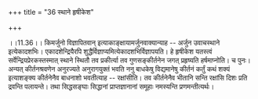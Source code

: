 +++
title = "36 स्थाने हृषीकेश"

+++
  
  
।।11.36।। किमर्जुनो विज्ञापितवान् इत्याकाङ्क्षायामर्जुनवाक्यान्याह --
अर्जुन उवाचस्थाने इत्येकादशभिः। एकादशेन्द्रियैरपि
शुद्धैर्विज्ञाप्यमित्येकादशभिर्विज्ञापयति। हे हृषीकेश यतस्त्वं
सर्वेन्द्रियप्रेरकस्तस्मात् स्थाने स्थितौ तव प्रकीर्त्या तव
गुणसङ्कीर्तनेन जगत् प्रहृष्यति हर्षमाप्नोति। च पुनः। अन्यत् कीर्तनश्रवणेन
अनुरज्यते अनुरागयुक्तं भवति ननु बाधकेषु विद्यमानेषु कीर्तनं कर्तुं कथं
शक्यं इत्याशङ्क्य कीर्तनेनैव बाधनाशो भवतीत्याह -- रक्षांसीति। तव
कीर्तनेनैव भीतानि सन्ति रक्षांसि दिशः प्रति द्रवन्ति पलायन्ते। तथा
सिद्धसङ्घाः सिद्धानां प्राप्तज्ञानानां समूहाः नमस्यन्ति
प्रणमन्तीत्यर्थः।  
  
